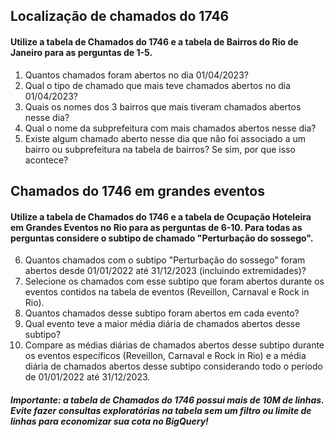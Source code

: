 ## Localização de chamados do 1746
#### Utilize a tabela de Chamados do 1746 e a tabela de Bairros do Rio de Janeiro para as perguntas de 1-5.

1. Quantos chamados foram abertos no dia 01/04/2023?
2. Qual o tipo de chamado que mais teve chamados abertos no dia 01/04/2023?
3. Quais os nomes dos 3 bairros que mais tiveram chamados abertos nesse dia?
4. Qual o nome da subprefeitura com mais chamados abertos nesse dia?
5. Existe algum chamado aberto nesse dia que não foi associado a um bairro ou subprefeitura na tabela de bairros? Se sim, por que isso acontece?


## Chamados do 1746 em grandes eventos
#### Utilize a tabela de Chamados do 1746 e a tabela de Ocupação Hoteleira em Grandes Eventos no Rio para as perguntas de 6-10. Para todas as perguntas considere o subtipo de chamado "Perturbação do sossego".

6. Quantos chamados com o subtipo "Perturbação do sossego" foram abertos desde 01/01/2022 até 31/12/2023 (incluindo extremidades)?
7. Selecione os chamados com esse subtipo que foram abertos durante os eventos contidos na tabela de eventos (Reveillon, Carnaval e Rock in Rio).
8. Quantos chamados desse subtipo foram abertos em cada evento?
9. Qual evento teve a maior média diária de chamados abertos desse subtipo?
10. Compare as médias diárias de chamados abertos desse subtipo durante os eventos específicos (Reveillon, Carnaval e Rock in Rio) e a média diária de chamados abertos desse subtipo considerando todo o período de 01/01/2022 até 31/12/2023.

##### Importante: a tabela de Chamados do 1746 possui mais de 10M de linhas. Evite fazer consultas exploratórias na tabela sem um filtro ou limite de linhas para economizar sua cota no BigQuery!

